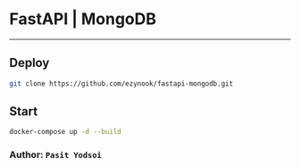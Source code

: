 # FastAPI | MongoDB

---

## Deploy

```bash
git clone https://github.com/ezynook/fastapi-mongodb.git
```
## Start

```bash
docker-compose up -d --build
```

### Author: ```Pasit Yodsoi```